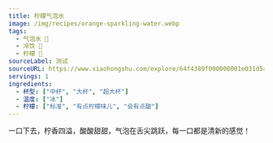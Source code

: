 ```yaml
---
title: 柠檬气泡水
image: /img/recipes/orange-sparkling-water.webp
tags:
  - 气泡水 🍹
  - 冷饮 🧊
  - 柠檬 🍋
sourceLabel: 测试
sourceURL: https://www.xiaohongshu.com/explore/64f4389f000000001e031d5a
servings: 1
ingredients:
  - 杯型: ["中杯", "大杯", "超大杯"]
  - 温度: ["冰"]
  - 柠檬: ["标准", "有点柠檬味儿", "会有点酸"]
---
```


一口下去，柠香四溢，酸酸甜甜，气泡在舌尖跳跃，每一口都是清新的感觉！
